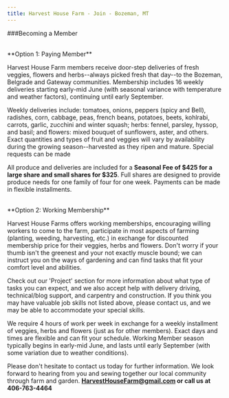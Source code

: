 ```yaml
---
title: Harvest House Farm - Join - Bozeman, MT
---
```


###Becoming a Member

<br/>
**Option 1: Paying Member**

Harvest House Farm members receive door-step deliveries of fresh veggies, flowers and herbs--always picked fresh that day--to the Bozeman, Belgrade and Gateway communities. Membership includes 16 weekly deliveries starting early-mid June (with seasonal variance with temperature and weather factors), continuing until early September.

Weekly deliveries include: tomatoes, onions, peppers (spicy and Bell), radishes, corn, cabbage, peas, french beans, potatoes, beets, kohlrabi, carrots, garlic, zucchini and winter squash; herbs: fennel, parsley, hyssop, and basil; and flowers: mixed bouquet of sunflowers, aster, and others. Exact quantities and types of fruit and veggies will vary by availability during the growing season--harvested as they ripen and mature. Special requests can be made

All produce and deliveries are included for a **Seasonal Fee of $425 for a large share and small shares for $325**. Full shares are designed to provide produce needs for one family of four for one week. Payments can be made in flexible installments.

<br/>
**Option 2: Working Membership**

Harvest House Farms offers working memberships, encouraging willing workers to come to the farm, participate in most aspects of farming (planting, weeding, harvesting, etc.) in exchange for discounted membership price for their veggies, herbs and flowers. Don't worry if your thumb isn't the greenest and your not exactly muscle bound; we can instruct you on the ways of gardening and can find tasks that fit your comfort level and abilities.

Check out our 'Project' section for more information about what type of tasks you can expect, and we also accept help with delivery driving, technical/blog support, and carpentry and construction. If you think you may have valuable job skills not listed above, please contact us, and we may be able to accommodate your special skills.

We require 4 hours of work per week in exchange for a weekly installment of veggies, herbs and flowers (just as for other members). Exact days and times are flexible and can fit your schedule. Working Member season typically begins in early-mid June, and lasts until early September (with some variation due to weather conditions).

Please don't hesitate to contact us today for further information. We look forward to hearing from you and sewing together our local community through farm and garden. **HarvestHouseFarm@gmail.com or call us at 406-763-4464**